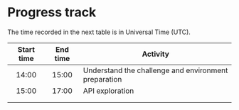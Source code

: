 # Progress track

The time recorded in the next table is in Universal Time (UTC).

| Start time | End time |                       Activity                       |
|:----------:|:--------:|------------------------------------------------------|
|    14:00   |   15:00  | Understand the challenge and environment preparation |
| 15:00 | 17:00 | API exploration |
|       |     |  |
|       |     |  |